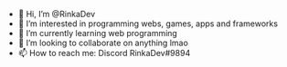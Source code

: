 - 👋 Hi, I’m @RinkaDev
- 👀 I’m interested in programming webs, games, apps and frameworks
- 🌱 I’m currently learning web programming
- 💞️ I’m looking to collaborate on anything lmao
- 📫 How to reach me: Discord RinkaDev#9894

<!---
RinkaDev/RinkaDev is a ✨ special ✨ repository because its `README.md` (this file) appears on your GitHub profile.
You can click the Preview link to take a look at your changes.
--->

